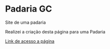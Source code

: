 # Padaria GC
 Site de uma padaria

Realizei a criação desta página para uma Padaria

<a href="https://gustavohdmcarvalho.github.io/Padaria-GC/"> Link de acesso a página</a>